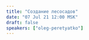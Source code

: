 ```yaml
---
title: "Создание лесосадов"
date: "07 Jul 21 12:00 MSK"
draft: false
speakers: ["oleg-peretyatko"]
---
```

